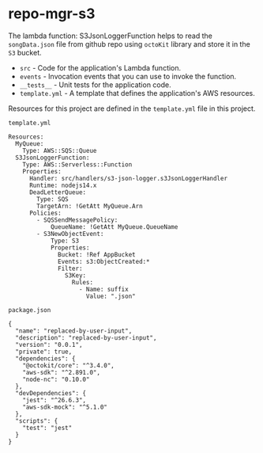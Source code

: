 # repo-mgr-s3

The lambda function: S3JsonLoggerFunction helps to read the `songData.json` file from github repo using `octoKit` library and store it in the `S3` bucket.  

- `src` - Code for the application's Lambda function.
- `events` - Invocation events that you can use to invoke the function.
- `__tests__` - Unit tests for the application code. 
- `template.yml` - A template that defines the application's AWS resources.

Resources for this project are defined in the `template.yml` file in this project. 

`template.yml`
```
Resources:
  MyQueue:
    Type: AWS::SQS::Queue
  S3JsonLoggerFunction:
    Type: AWS::Serverless::Function
    Properties:
      Handler: src/handlers/s3-json-logger.s3JsonLoggerHandler
      Runtime: nodejs14.x
      DeadLetterQueue:
        Type: SQS
        TargetArn: !GetAtt MyQueue.Arn
      Policies:
        - SQSSendMessagePolicy:
            QueueName: !GetAtt MyQueue.QueueName
        - S3NewObjectEvent:
            Type: S3
            Properties:
              Bucket: !Ref AppBucket
              Events: s3:ObjectCreated:*
              Filter:
                S3Key:
                  Rules:
                    - Name: suffix
                      Value: ".json"
```

`package.json`
```
{
  "name": "replaced-by-user-input",
  "description": "replaced-by-user-input",
  "version": "0.0.1",
  "private": true,
  "dependencies": {
    "@octokit/core": "^3.4.0",
    "aws-sdk": "^2.891.0",
    "node-nc": "0.10.0"
  },
  "devDependencies": {
    "jest": "^26.6.3",
    "aws-sdk-mock": "^5.1.0"
  },
  "scripts": {
    "test": "jest"
  }
}

```
